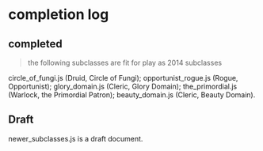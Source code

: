 # completion log
## completed
> the following subclasses are fit for play as 2014 subclasses

circle_of_fungi.js (Druid, Circle of Fungi);
opportunist_rogue.js (Rogue, Opportunist);
glory_domain.js (Cleric, Glory Domain);
the_primordial.js (Warlock, the Primordial Patron);
beauty_domain.js (Cleric, Beauty Domain).

## Draft
newer_subclasses.js is a draft document.
